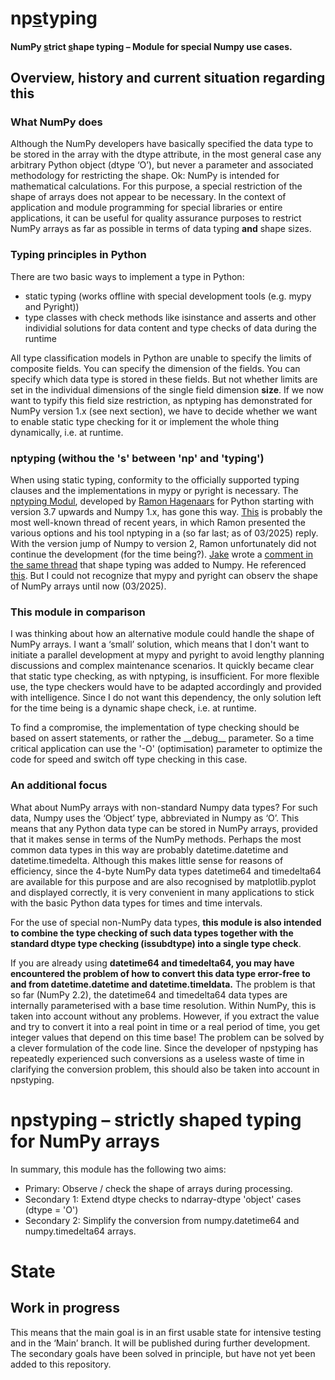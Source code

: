 # np<ins>s</ins>typing

#### NumPy <ins>s</ins>trict <ins>s</ins>hape typing – Module for special Numpy use cases.

## Overview, history and current situation regarding this

### What NumPy does

Although the NumPy developers have basically specified the data type to be stored in the array with the dtype attribute, in the most general case any arbitrary Python object (dtype ‘O’), but never a parameter and associated methodology for restricting the shape. Ok: NumPy is intended for mathematical calculations. For this purpose, a special restriction of the shape of arrays does not appear to be necessary. In the context of application and module programming for special libraries or entire applications, it can be useful for quality assurance purposes to restrict NumPy arrays as far as possible in terms of data typing **and** shape sizes.

### Typing principles in Python

There are two basic ways to implement a type in Python:

* static typing (works offline with special development tools (e.g. mypy and Pyright))
* type classes with check methods like isinstance and asserts and other individial solutions for data content and type checks of data during the runtime

All type classification models in Python are unable to specify the limits of composite fields. You can specify the dimension of the fields. You can specify which data type is stored in these fields. But not whether limits are set in the individual dimensions of the single field dimension **size**. If we now want to typify this field size restriction, as nptyping has demonstrated for NumPy version 1.x (see next section), we have to decide whether we want to enable static type checking for it or implement the whole thing dynamically, i.e. at runtime.

### nptyping (withou the 's' between 'np' and 'typing')

When using static typing, conformity to the officially supported typing clauses and the implementations in mypy or pyright is necessary. The [nptyping Modul](https://pypi.org/project/nptyping/), developed by [Ramon Hagenaars](https://stackoverflow.com/users/2169290/r-h) for Python starting with version 3.7 upwards and Numpy 1.x, has gone this way. [This](https://stackoverflow.com/a/72585748) is probably the most well-known thread of recent years, in which Ramon presented the various options and his tool nptyping in a (so far last; as of 03/2025) reply. With the version jump of Numpy to version 2, Ramon unfortunately did not continue the development (for the time being?). [Jake](https://stackoverflow.com/users/534674/jake-stevens-haas) wrote a [comment in the same thread](https://stackoverflow.com/a/77907698) that shape typing was added to Numpy. He referenced [this](https://github.com/numpy/numpy/pull/26081). But I could not recognize that mypy and pyright can observ the shape of NumPy arrays until now (03/2025).

### This module in comparison

I was thinking about how an alternative module could handle the shape of NumPy arrays. I want a ‘small’ solution, which means that I don't want to initiate a parallel development at mypy and pyright to avoid lengthy planning discussions and complex maintenance scenarios. It quickly became clear that static type checking, as with nptyping, is insufficient. For more flexible use, the type checkers would have to be adapted accordingly and provided with intelligence. Since I do not want this dependency, the only solution left for the time being is a dynamic shape check, i.e. at runtime.

To find a compromise, the implementation of type checking should be based on assert statements, or rather the \_\_debug\_\_ parameter. So a time critical application can use the '-O' (optimisation) parameter to optimize the code for speed and switch off type checking in this case.

### An additional focus

What about NumPy arrays with non-standard Numpy data types? For such data, Numpy uses the ‘Object’ type, abbreviated in Numpy as ‘O’. This means that any Python data type can be stored in NumPy arrays, provided that it makes sense in terms of the NumPy methods. Perhaps the most common data types in this way are probably datetime.datetime and datetime.timedelta. Although this makes little sense for reasons of efficiency, since the 4-byte NumPy data types datetime64 and timedelta64 are available for this purpose and are also recognised by matplotlib.pyplot and displayed correctly, it is very convenient in many applications to stick with the basic Python data types for times and time intervals.

For the use of special non-NumPy data types, **this module is also intended to combine the type checking of such data types together with the standard dtype type checking (issubdtype) into a single type check**.

If you are already using **datetime64 and timedelta64, you may have encountered the problem of how to convert this data type error-free to and from datetime.datetime and datetime.timeldata.** The problem is that so far (NumPy 2.2), the datetime64 and timedelta64 data types are internally parameterised with a base time resolution. Within NumPy, this is taken into account without any problems. However, if you extract the value and try to convert it into a real point in time or a real period of time, you get integer values that depend on this time base! The problem can be solved by a clever formulation of the code line. Since the developer of npstyping has repeatedly experienced such conversions as a useless waste of time in clarifying the conversion problem, this should also be taken into account in npstyping.

# npstyping – strictly shaped typing for NumPy arrays

In summary, this module has the following two aims:

* Primary: Observe / check the shape of arrays during processing.
* Secondary 1: Extend dtype checks to ndarray-dtype 'object' cases (dtype = 'O')
* Secondary 2: Simplify the conversion from numpy.datetime64 and numpy.timedelta64 arrays.

# State

## Work in progress

This means that the main goal is in an first usable state for intensive testing and in the ‘Main’ branch. It will be published during further development. The secondary goals have been solved in principle, but have not yet been added to this repository.
